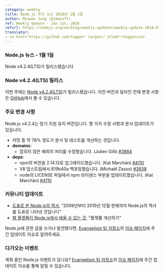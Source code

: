 ```yaml
---
category: weekly
title: Node.js 주간 뉴스 2016년 1월 1일
author: Minwoo Jung (@jmwsoft)
ref: Weekly Update - Jan 1st, 2016
refurl: https://nodejs.org/en/blog/weekly-updates/weekly-update.2016-01-01/
translator:
- <a href="https://github.com/taggon" target="_blank">taggon</a>
---
```


<!--
### Node.js News — January 1st
Node Node v4.2.4 (LTS) is released
-->

### Node.js 뉴스 - 1월 1일
Node v4.2.4(LTS)가 릴리스됐습니다

<!--
### Node.js Node v4.2.4 (LTS) Releases

This week we have one release: [Node.js Node v4.2.4 (LTS)](https://nodejs.org/en/blog/release/v4.2.4/). Complete changelog from previous releases can be found [on GitHub](https://github.com/nodejs/node/blob/master/CHANGELOG.md).
-->

### Node v4.2.4(LTS) 릴리스

이번 주에는 [Node v4.2.4(LTS)](https://nodejs.org/en/blog/release/v4.2.4/)가 릴리스됐습니다.
이전 버전과 달라진 전체 변경 사항은 [GitHub](https://github.com/nodejs/node/blob/master/CHANGELOG.md)에서 볼 수 있습니다.

<!--
### Notable changes

Node.js v4.2.4 is a Long Term Support Maintenance Update. There are a number
of fixes and documentation updates.

* Roughly 78% of the commits are documentation and test improvements
* **domains**:
** Fix handling of uncaught exceptions (Julien Gilli) [#3884](https://github.com/nodejs/node/pull/3884)
* **deps**:
** Upgrade to npm 2.14.12 (Kat Marchán) [#4110](https://github.com/nodejs/node/pull/4110)
** Backport 819b40a from V8 upstream (Michaël Zasso) [#3938](https://github.com/nodejs/node/pull/3938)
** Updated node LICENSE file with new npm license (Kat Marchán) [#4110](https://github.com/nodejs/node/pull/4110)
-->

### 주요 변경 사항

Node.js v4.2.4는 장기 지원 유지 버전입니다.
몇 가지 수정 사항과 문서 업데이트가 있습니다.

* 커밋 중 약 78% 정도가 문서 및 테스트를 개선하는 것입니다.
* **domains**:
  - 잡히지 않은 예외의 처리를 수정했습니다. (Julien Gilli) [#3884](https://github.com/nodejs/node/pull/3884)
* **deps**:
  - npm의 버전을 2.14.12로 업그레이드했습니다. (Kat Marchán) [#4110](https://github.com/nodejs/node/pull/4110)
  - V8 업스트림에서 819b40a 백포팅했습니다. (Michaël Zasso) [#3938](https://github.com/nodejs/node/pull/3938)
  - node의 LICENSE 파일에서 npm 라이센스 부분을 업데이트했습니다. (Kat Marchán) [#4110](https://github.com/nodejs/node/pull/4110)

<!--
### Community Updates

* [History of Node.js on a Timeline](https://blog.risingstack.com/history-of-node-js/), "This is the history of Node.js on a timeline, from 2009 until now (December 2015)"
* [What the web platform can learn from Node.js](https://developer.atlassian.com/blog/2015/11/what-the-web-platform-can-learn-from-nodejs/), "Evolving the platform"

If you have spotted or written something about Node.js, do come over to our [Evangelism team repo](https://github.com/nodejs/evangelism) and suggest it on the [Issues page](https://github.com/nodejs/evangelism/issues/), specifically the Weekly Updates issue.
-->

### 커뮤니티 업데이트

* [도표로 본 Node.js의 역사](https://blog.risingstack.com/history-of-node-js/), "2009년부터 2015년 12월 현재까지 Node.js의 역사를 도표로 나타낸 것입니다"
* [웹 플랫폼이 Node.js에서 배울 수 있는 것](https://developer.atlassian.com/blog/2015/11/what-the-web-platform-can-learn-from-nodejs/), "플랫폼 개선하기"

Node.js에 관한 글을 쓰거나 발견했다면, [Evangelism 팀 저장소](https://github.com/nodejs/evangelism)의 [이슈 페이지](https://github.com/nodejs/evangelism/issues/)에 주간 업데이트 이슈로 알려주세요.

<!--
### Upcoming Events

Have an event about Node.js coming up? You can put your events here through the [Evangelism team repo](https://github.com/nodejs/evangelism) and announce it in the [Issues page](https://github.com/nodejs/evangelism/issues/191), specifically the Weekly Updates issue.
-->

### 다가오는 이벤트

계획 중인 Node.js 이벤트가 있나요? [Evangelism 팀 저장소](https://github.com/nodejs/evangelism)의 [이슈 페이지](https://github.com/nodejs/evangelism/issues)에 주간 업데이트 이슈를 통해 알릴 수 있습니다.
